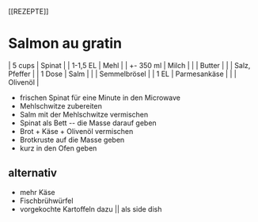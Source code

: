 [[REZEPTE]]  

# Salmon au gratin

| 5 cups    | Spinat        |
| 1-1,5 EL  | Mehl          |
| +- 350 ml | Milch         |
|           | Butter        |
|           | Salz, Pfeffer |
| 1 Dose    | Salm          |
|           | Semmelbrösel  |
| 1 EL      | Parmesankäse  |
|           | Olivenöl      |


- frischen Spinat für eine Minute in den Microwave
- Mehlschwitze zubereiten
- Salm mit der Mehlschwitze vermischen
- Spinat als Bett  -- die Masse darauf geben
- Brot + Käse + Olivenöl vermischen
- Brotkruste auf die Masse geben
- kurz in den Ofen geben


## alternativ  
- mehr Käse
- Fischbrühwürfel
- vorgekochte Kartoffeln dazu || als side dish
